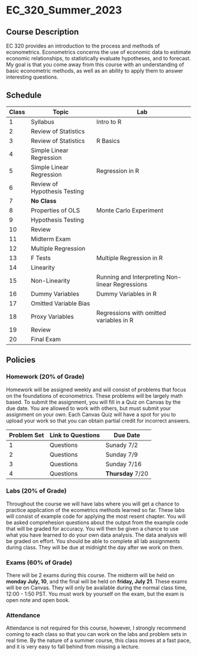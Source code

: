 # EC_320_Summer_2023

## Course Description

EC 320 provides an introduction to the process and methods of econometrics. Econometrics concerns the use of economic data to estimate economic relationships, to statistically evaluate hypotheses, and to forecast. My goal is that you come away from this course with an understanding of basic econometric methods, as well as an ability to apply them to answer interesting questions.

## Schedule

| Class  | Topic  | Lab  |
|-----|-----|-----|
| 1 | Syllabus | Intro to R |
| 2 | Review of Statistics |  |
| 3 | Review of Statistics | R Basics |
| 4 | Simple Linear Regression |  |
| 5 | Simple Linear Regression | Regression in R  |
| 6 | Review of Hypothesis Testing |  |
| 7 | **No Class** |  |
| 8 | Properties of OLS | Monte Carlo Experiment |
| 9 | Hypothesis Testing |  |
| 10 | Review |  |
| 11 | Midterm Exam | |
| 12 | Multiple Regression | |
| 13 | F Tests | Multiple Regression in R |
| 14 | Linearity |  |
| 15 | Non-Linearity | Running and Interpreting Non-linear Regressions |
| 16 | Dummy Variables | Dummy Variables in R |
| 17 | Omitted Variable Bias | |
| 18 | Proxy Variables | Regressions with omitted variables in R |
| 19 | Review |  |
| 20 | Final Exam | |

## Policies

### Homework (20% of Grade)

Homework will be assigned weekly and will consist of problems that focus on the foundations of econometrics. These problems will be largely math based. To submit the assignment, you will fill in a Quiz on Canvas by the due date. You are allowed to work with others, but must submit your assignment on your own. Each Canvas Quiz will have a spot for you to upload your work so that you can obtain partial credit for incorrect answers.

| Problem Set | Link to Questions | Due Date |
|-----|-----|-----|
| 1 | Questions | Sunady 7/2 |
| 2 | Questions | Sunday 7/9 |
| 3 | Questions | Sunday 7/16 |
| 4 | Questions | **Thursday** 7/20 |

### Labs (20% of Grade)

Throughout the course we will have labs where you will get a chance to practice application of the ecometrics methods learned so far. These labs will consist of example code for applying the most resent chapter. You will be asked comprehesion questions about the output from the example code that will be graded for accuracy. You will then be given a chance to use what you have learned to do your own data analysis. The data analysis will be graded on effort. You should be able to complete all lab assignments during class. They will be due at midnight the day after we work on them. 

### Exams (60% of Grade)

There will be 2 exams during this course. The midterm will be held on **monday July, 10**, and the final will be held on **friday, July 21**. These exams will be on Canvas. They will only be available during the normal class time, 12:00 - 1:50 PST. You must work by yourself on the exam, but the exam is open note and open book. 

### Attendance

Attendance is not required for this course, however, I strongly recommend coming to each class so that you can work on the labs and problem sets in real time. By the nature of a summer course, this class moves at a fast pace, and it is very easy to fall behind from missing a lecture.

